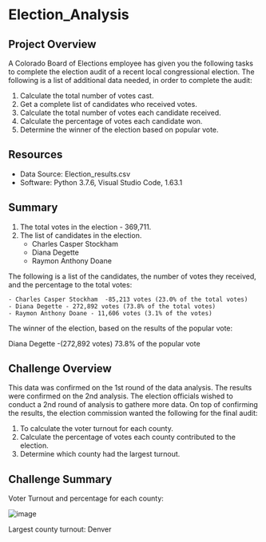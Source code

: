# Election_Analysis
## Project Overview
A Colorado Board of Elections employee has given you the following tasks to complete the election audit of a recent local congressional election. The following is a list of additional data needed, in order to complete the audit:

1. Calculate the total number of votes cast. 
2. Get a complete list of candidates who received votes. 
3. Calculate the total number of votes each candidate received. 
4. Calculate the percentage of votes each candidate won. 
5. Determine the winner of the election based on popular vote.

## Resources
 - Data Source: Election_results.csv
 - Software: Python 3.7.6, Visual Studio Code,  1.63.1

## Summary
1. The total votes in the election - 369,711.
2. The list of candidates in the election.
    - Charles Casper Stockham
    - Diana Degette
    - Raymon Anthony Doane
    
The following is a list of the candidates, the number of votes they received, and the percentage to the total votes:

    - Charles Casper Stockham  -85,213 votes (23.0% of the total votes) 
    - Diana Degette - 272,892 votes (73.8% of the total votes)
    - Raymon Anthony Doane - 11,606 votes (3.1% of the votes)

The winner of the election, based on the results of the popular vote:

Diana Degette -(272,892 votes) 73.8% of the popular vote

## Challenge Overview

This data was confirmed on the 1st round of the data analysis.  The results were confirmed on the 2nd analysis.  The election officials wished to conduct a 2nd round of analysis to gathere more data.  On top of confirming the results, the election commission wanted the following for the final audit:

1. To calculate the voter turnout for each county.
2. Calculate the percentage of votes each county contributed to the election.
3. Determine which county had the largest turnout.

## Challenge Summary

Voter Turnout and percentage for each county:

  ![image](https://user-images.githubusercontent.com/94253815/145692535-a6ee2e31-f44e-4dc6-bdbd-90cd7099f3cf.png)

Largest county turnout: Denver











